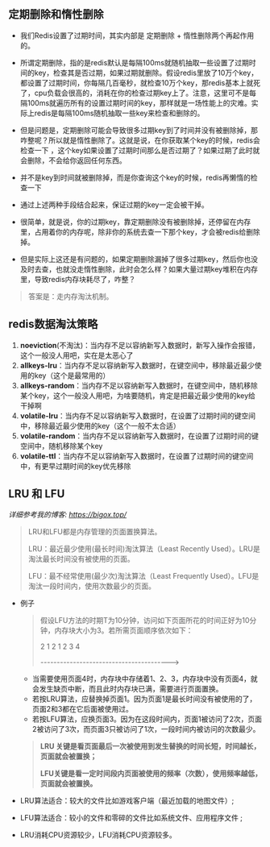 

## 定期删除和惰性删除

- 我们Redis设置了过期时间，其实内部是 定期删除 + 惰性删除两个再起作用的。

- 所谓定期删除，指的是redis默认是每隔100ms就随机抽取一些设置了过期时间的key，检查其是否过期，如果过期就删除。假设redis里放了10万个key，都设置了过期时间，你每隔几百毫秒，就检查10万个key，那redis基本上就死了，cpu负载会很高的，消耗在你的检查过期key上了。注意，这里可不是每隔100ms就遍历所有的设置过期时间的key，那样就是一场性能上的灾难。实际上redis是每隔100ms随机抽取一些key来检查和删除的。

- 但是问题是，定期删除可能会导致很多过期key到了时间并没有被删除掉，那咋整呢？所以就是惰性删除了。这就是说，在你获取某个key的时候，redis会检查一下 ，这个key如果设置了过期时间那么是否过期了？如果过期了此时就会删除，不会给你返回任何东西。

- 并不是key到时间就被删除掉，而是你查询这个key的时候，redis再懒惰的检查一下

- 通过上述两种手段结合起来，保证过期的key一定会被干掉。

- 很简单，就是说，你的过期key，靠定期删除没有被删除掉，还停留在内存里，占用着你的内存呢，除非你的系统去查一下那个key，才会被redis给删除掉。

- 但是实际上这还是有问题的，如果定期删除漏掉了很多过期key，然后你也没及时去查，也就没走惰性删除，此时会怎么样？如果大量过期key堆积在内存里，导致redis内存块耗尽了，咋整？

> 答案是：走内存淘汰机制。

## redis数据淘汰策略

1. **noeviction**(不淘汰)：当内存不足以容纳新写入数据时，新写入操作会报错，这个一般没人用吧，实在是太恶心了
2. **allkeys-lru**：当内存不足以容纳新写入数据时，在键空间中，移除最近最少使用的key（这个是最常用的）
3. **allkeys-random**：当内存不足以容纳新写入数据时，在键空间中，随机移除某个key，这个一般没人用吧，为啥要随机，肯定是把最近最少使用的key给干掉啊
4. **volatile-lru**：当内存不足以容纳新写入数据时，在设置了过期时间的键空间中，移除最近最少使用的key（这个一般不太合适）
5. **volatile-random**：当内存不足以容纳新写入数据时，在设置了过期时间的键空间中，随机移除某个key
6. **volatile-ttl**：当内存不足以容纳新写入数据时，在设置了过期时间的键空间中，有更早过期时间的key优先移除

## LRU 和 LFU

*详细参考我的博客: https://bigox.top/*

> LRU和LFU都是内存管理的页面置换算法。
>
> LRU：最近最少使用(最长时间)淘汰算法（Least Recently Used）。LRU是淘汰最长时间没有被使用的页面。
>
> LFU：最不经常使用(最少次)淘汰算法（Least Frequently Used）。LFU是淘汰一段时间内，使用次数最少的页面。

- 例子

  > 假设LFU方法的时期T为10分钟，访问如下页面所花的时间正好为10分钟，内存块大小为3。若所需页面顺序依次如下：
  >
  > 2  1  2  1  2  3  4 
  >
  > ---------------------------------------->

  - 当需要使用页面4时，内存块中存储着1、2、3，内存块中没有页面4，就会发生缺页中断，而且此时内存块已满，需要进行页面置换。
  - 若按LRU算法，应替换掉页面1。因为页面1是最长时间没有被使用的了，页面2和3都在它后面被使用过。
  - 若按LFU算法，应换页面3。因为在这段时间内，页面1被访问了2次，页面2被访问了3次，而页面3只被访问了1次，一段时间内被访问的次数最少。

  > **LRU 关键是看页面最后一次被使用到发生替换的时间长短，时间越长，页面就会被置换；** 
  >
  > **LFU关键是看一定时间段内页面被使用的频率（次数），使用频率越低，页面就会被置换。**

- LRU算法适合：较大的文件比如游戏客户端（最近加载的地图文件）;

- LFU算法适合：较小的文件和零碎的文件比如系统文件、应用程序文件 ;

- LRU消耗CPU资源较少，LFU消耗CPU资源较多。
